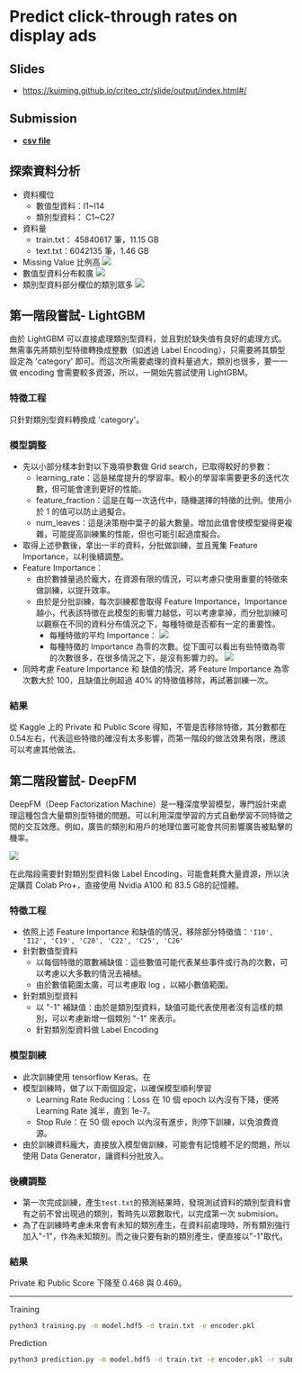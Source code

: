 # Predict click-through rates on display ads

## Slides

- https://kuiming.github.io/criteo_ctr/slide/output/index.html#/

## Submission

- **[csv file](https://drive.google.com/file/d/1BXTTNyeQsWSITXmNcyEktBitVXHxkLyB/view?usp=sharing)**

## 探索資料分析


- 資料欄位
    - 數值型資料：I1~I14
    - 類別型資料： C1~C27
- 資料量
    - train.txt： 45840617 筆，11.15 GB
    - text.txt：6042135 筆，1.46 GB
- Missing Value 比例高
![](pic/missing_value.png)
- 數值型資料分布較廣
![](pic/box_plot.png)
- 類別型資料部分欄位的類別眾多
![](pic/class_number.png)


## 第一階段嘗試- LightGBM
由於 LightGBM 可以直接處理類別型資料，並且對於缺失值有良好的處理方式。無需事先將類別型特徵轉換成整數（如透過 Label Encoding），只需要將其類型設定為 'category' 即可。而這次所需要處理的資料量過大，類別也很多，要一一做 encoding 會需要較多資源，所以，一開始先嘗試使用 LightGBM。

### 特徵工程
只針對類別型資料轉換成 'category'。

### 模型調整

- 先以小部分樣本針對以下幾項參數做 Grid search，已取得較好的參數：
    - learning_rate：這是梯度提升的學習率。較小的學習率需要更多的迭代次數，但可能會達到更好的性能。
    - feature_fraction：這是在每一次迭代中，隨機選擇的特徵的比例。使用小於 1 的值可以防止過擬合。
    - num_leaves：這是決策樹中葉子的最大數量。增加此值會使模型變得更複雜，可能提高訓練集的性能，但也可能引起過度擬合。
- 取得上述參數後，拿出一半的資料，分批做訓練，並且蒐集 Feature Importance，以利後續調整。
- Feature Importance：
    - 由於數據量過於龐大，在資源有限的情況，可以考慮只使用重要的特徵來做訓練，以提升效率。
    - 由於是分批訓練，每次訓練都會取得 Feature Importance，Importance 越小，代表該特徵在此模型的影響力越低，可以考慮拿掉，而分批訓練可以觀察在不同的資料分布情況之下，每種特徵是否都有一定的重要性。
        - 每種特徵的平均 Importance：
        ![](pic/avg_importance.png)
        - 每種特徵的 Importance 為零的次數。從下圖可以看出有些特徵為零的次數很多，在很多情況之下，是沒有影響力的。
        ![](pic/zero_importance.png)
- 同時考慮 Feature Importance 和 缺值的情況，將 Feature Importance 為零次數大於 100，且缺值比例超過 40% 的特徵值移除，再試著訓練一次。

### 結果
從 Kaggle 上的 Private 和 Public Score 得知，不管是否移除特徵，其分數都在0.54左右，代表這些特徵的確沒有太多影響，而第一階段的做法效果有限，應該可以考慮其他做法。

## 第二階段嘗試- DeepFM
DeepFM（Deep Factorization Machine）是一種深度學習模型，專門設計來處理這種包含大量類別型特徵的問題。可以利用深度學習的方式自動學習不同特徵之間的交互效應。例如，廣告的類別和用戶的地理位置可能會共同影響廣告被點擊的機率。

![](pic/DeepFM.png)

在此階段需要針對類別型資料做 Label Encoding，可能會耗費大量資源，所以決定購買 Colab Pro+，直接使用 Nvidia A100 和 83.5 GB的記憶體。

### 特徵工程
- 依照上述 Feature Importance 和缺值的情況，移除部分特徵值：`'I10', 'I12', 'C19', 'C20', 'C22', 'C25', 'C26'`
- 針對數值型資料
    - 以每個特徵的眾數補缺值：這些數值可能代表某些事件或行為的次數，可以考慮以大多數的情況去補植。
    - 由於數值範圍太廣，可以考慮取 log ，以縮小數值範圍。
- 針對類別型資料
    - 以 "-1" 補缺值：由於是類別型資料，缺值可能代表使用者沒有這樣的類別，可以考慮新增一個類別 "-1" 來表示。
    - 針對類別型資料做 Label Encoding

### 模型訓練
- 此次訓練使用 tensorflow Keras。在
- 模型訓練時，做了以下兩個設定，以確保模型順利學習
    - Learning Rate Reducing：Loss 在 10 個 epoch 以內沒有下降，便將 Learning Rate 減半，直到 1e-7。
    - Stop Rule：在 50 個 epoch 以內沒有進步，則停下訓練，以免浪費資源。
- 由於訓練資料龐大，直接放入模型做訓練，可能會有記憶體不足的問題，所以使用 Data Generator，讓資料分批放入。

### 後續調整
- 第一次完成訓練，產生`test.txt`的預測結果時，發現測試資料的類別型資料會有之前不曾出現過的類別，暫時先以眾數取代，以完成第一次 submision。
- 為了在訓練時考慮未來會有未知的類別產生，在資料前處理時，所有類別強行加入"-1"，作為未知類別。而之後只要有新的類別產生，便直接以"-1"取代。

### 結果
Private 和 Public Score 下降至 0.468 與 0.469。


---


Training
```bash
python3 training.py -m model.hdf5 -d train.txt -e encoder.pkl
```

Prediction
```bash
python3 prediction.py -m model.hdf5 -d train.txt -e encoder.pkl -r submission.csv
```


